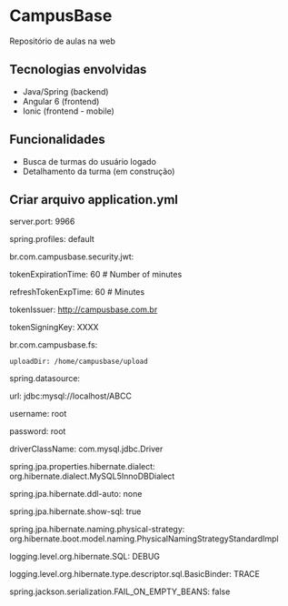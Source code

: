 # CampusBase
Repositório de aulas na web

## Tecnologias envolvidas
* Java/Spring (backend)
* Angular 6 (frontend)
* Ionic (frontend - mobile)

## Funcionalidades
* Busca de turmas do usuário logado
* Detalhamento da turma (em construção)


## Criar arquivo application.yml

server.port: 9966

spring.profiles: default

br.com.campusbase.security.jwt:

  tokenExpirationTime: 60 # Number of minutes

  refreshTokenExpTime: 60 # Minutes

  tokenIssuer: http://campusbase.com.br

  tokenSigningKey: XXXX
  
br.com.campusbase.fs:

    uploadDir: /home/campusbase/upload
  
spring.datasource:

  url: jdbc:mysql://localhost/ABCC

  username: root

  password: root

  driverClassName: com.mysql.jdbc.Driver

spring.jpa.properties.hibernate.dialect: org.hibernate.dialect.MySQL5InnoDBDialect

spring.jpa.hibernate.ddl-auto: none

spring.jpa.hibernate.show-sql: true

spring.jpa.hibernate.naming.physical-strategy: org.hibernate.boot.model.naming.PhysicalNamingStrategyStandardImpl

logging.level.org.hibernate.SQL: DEBUG

logging.level.org.hibernate.type.descriptor.sql.BasicBinder: TRACE

spring.jackson.serialization.FAIL_ON_EMPTY_BEANS: false


